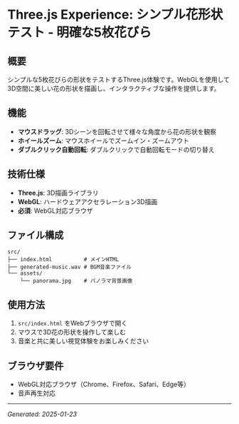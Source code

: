 # Three.js Experience: シンプル花形状テスト - 明確な5枚花びら

## 概要
シンプルな5枚花びらの形状をテストするThree.js体験です。WebGLを使用して3D空間に美しい花の形状を描画し、インタラクティブな操作を提供します。

## 機能
- **マウスドラッグ**: 3Dシーンを回転させて様々な角度から花の形状を観察
- **ホイールズーム**: マウスホイールでズームイン・ズームアウト
- **ダブルクリック自動回転**: ダブルクリックで自動回転モードの切り替え

## 技術仕様
- **Three.js**: 3D描画ライブラリ
- **WebGL**: ハードウェアアクセラレーション3D描画
- **必須**: WebGL対応ブラウザ

## ファイル構成
```
src/
├── index.html          # メインHTML
├── generated-music.wav # BGM音楽ファイル
└── assets/
    └── panorama.jpg    # パノラマ背景画像
```

## 使用方法
1. `src/index.html` をWebブラウザで開く
2. マウスで3D花の形状を操作して楽しむ
3. 音楽と共に美しい視覚体験をお楽しみください

## ブラウザ要件
- WebGL対応ブラウザ（Chrome、Firefox、Safari、Edge等）
- 音声再生対応

---
*Generated: 2025-01-23*